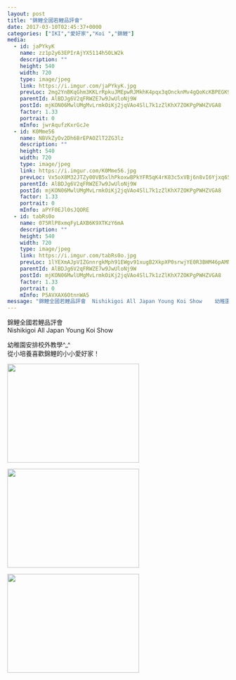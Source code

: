 ```yaml
---
layout: post
title: "錦鯉全國若鯉品評會" 
date: 2017-03-10T02:45:37+0000 
categories: ["IKI","愛好家","Koi ","錦鯉"] 
media:
  - id: jaPYkyK
    name: zz1p2y63EPIrAjYX5114h50LW2k
    description: ""   
    height: 540
    width: 720
    type: image/jpeg
    link: https://i.imgur.com/jaPYkyK.jpg
    prevLoc: 2mg2YnBKqGhm3KKLrRpkuJMEpwRJMkhK4pqx3qOncknMv4gQoKcKBPEGK9KQcpnzQnw381hvM1N25qzxHkKy3kzKgEF9LMXEoMwECL4y3RQqjYTjkGWYE2y7FwoJ0jNx9ZCPlDD9JwAQIWowQW309EHVxg9Vw19Bh54wp5nBLjUKkkpBPy9Vi3jZ5nnkgKsW9w83OOjJhpY6ygWG1AUjYg582M3rf5GwOOQj1wikRv3KWnpDTp3K1W50qrHzmq36AgZOSn1
    parentId: AlBDJg6V2qFRWZE7w9JwUloNj9W
    postId: mjKON06MwlUMgMvLrmkOiKj2jqVAo4SlL7k1zZlKhX7ZOKPgPWHZVGA8
    factor: 1.33
    portrait: 0
    mInfo: jwrAqufzKxrGcJe
  - id: K0Mme56
    name: NBVkZyOv2Dh6BrEPAOZlT2ZG3lz
    description: ""   
    height: 540
    width: 720
    type: image/jpeg
    link: https://i.imgur.com/K0Mme56.jpg
    prevLoc: Vx5oX8M32JTZy00VB5xlhPkoxwBPkYFR5qK4rK83c5xVBj6n8vI6Yjxq656Du2n0QnyEjKFy3RL4PM9wtWXzYv27NvsGXr3ADWKASr0MAmV7qGSXVkpNYoZqCJlRrxPYx9Iv86GEDrxxhBNEvPOP6DTR4jkAG4gBH0Vj4w33mqCvJGKr977RFEVAxkEBArcw59J5w4gjupoLJ8Yq2VUArk90BqzZsvo6V0B7oDcZGzxW4AYAhr1XNV4XRKIKOG2p3x4w
    parentId: AlBDJg6V2qFRWZE7w9JwUloNj9W
    postId: mjKON06MwlUMgMvLrmkOiKj2jqVAo4SlL7k1zZlKhX7ZOKPgPWHZVGA8
    factor: 1.33
    portrait: 0
    mInfo: aPYF0EJl0sJQORE
  - id: tabRs0o
    name: 075RlP8xmqFyLAXB6K9XTKzY6mA
    description: ""   
    height: 540
    width: 720
    type: image/jpeg
    link: https://i.imgur.com/tabRs0o.jpg
    prevLoc: 1lYEXmAJpVIZGnnrgkMph91EWgv91xugB2XkpXP0srwjYE0R3BHM46pAMNMRcE0rG0KM7pfYwn2DZLo8f1Jpo7wAAxS4QMVQw77ncpkz1VKQWwf9B5l2vL6jf9gBPPZMnDT21yRqRDKzIp2yQ0PokkfjorPmVK9mhrpBVrnoR6Ix44LGME3qFYoX0ggEyRTvzJ03Yv0rSrBJ622mZ8h5rL8o4NN7Hkx84kDvJYcvQDyGll1pcVmggVG93DfNW49RZ1DRSVy
    parentId: AlBDJg6V2qFRWZE7w9JwUloNj9W
    postId: mjKON06MwlUMgMvLrmkOiKj2jqVAo4SlL7k1zZlKhX7ZOKPgPWHZVGA8
    factor: 1.33
    portrait: 0
    mInfo: P5AVXAX6OtnnWA5
message: "錦鯉全國若鯉品評會  Nishikigoi All Japan Young Koi Show    幼稚園安排校外教學_  從小培養喜歡錦鯉的小小愛好家！"
---
```


錦鯉全國若鯉品評會  
Nishikigoi All Japan Young Koi Show  
  
幼稚園安排校外教學^_^  
從小培養喜歡錦鯉的小小愛好家！


[//]: #media:  
<a href="https://i.imgur.com/jaPYkyK.jpg"><img src="https://i.imgur.com/jaPYkyK.jpg" height="225" width="300" /></a> 
  

<a href="https://i.imgur.com/K0Mme56.jpg"><img src="https://i.imgur.com/K0Mme56.jpg" height="225" width="300" /></a> 
  

<a href="https://i.imgur.com/tabRs0o.jpg"><img src="https://i.imgur.com/tabRs0o.jpg" height="225" width="300" /></a> 
 
